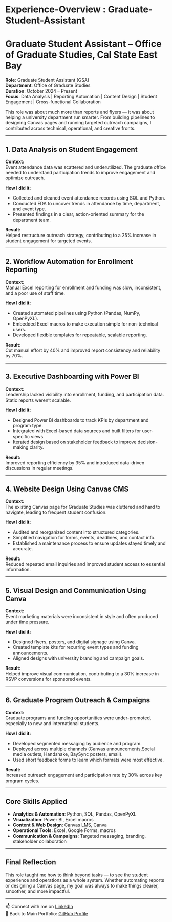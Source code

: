 # Experience-Overview : Graduate-Student-Assistant

# Graduate Student Assistant – Office of Graduate Studies, Cal State East Bay

**Role**: Graduate Student Assistant (GSA)  
**Department**: Office of Graduate Studies  
**Duration**: October 2024 – Present  
**Focus**: Data Analysis | Reporting Automation | Content Design | Student Engagement | Cross-functional Collaboration

This role was about much more than reports and flyers — it was about helping a university department run smarter. From building pipelines to designing Canvas pages and running targeted outreach campaigns, I contributed across technical, operational, and creative fronts.

---

## 1. Data Analysis on Student Engagement

**Context:**  
Event attendance data was scattered and underutilized. The graduate office needed to understand participation trends to improve engagement and optimize outreach.

**How I did it:**
- Collected and cleaned event attendance records using SQL and Python.
- Conducted EDA to uncover trends in attendance by time, department, and event type.
- Presented findings in a clear, action-oriented summary for the department team.

**Result:**  
Helped restructure outreach strategy, contributing to a 25% increase in student engagement for targeted events.

---

## 2. Workflow Automation for Enrollment Reporting

**Context:**  
Manual Excel reporting for enrollment and funding was slow, inconsistent, and a poor use of staff time.

**How I did it:**
- Created automated pipelines using Python (Pandas, NumPy, OpenPyXL).
- Embedded Excel macros to make execution simple for non-technical users.
- Developed flexible templates for repeatable, scalable reporting.

**Result:**  
Cut manual effort by 40% and improved report consistency and reliability by 70%.

---

## 3. Executive Dashboarding with Power BI

**Context:**  
Leadership lacked visibility into enrollment, funding, and participation data. Static reports weren’t scalable.

**How I did it:**
- Designed Power BI dashboards to track KPIs by department and program type.
- Integrated with Excel-based data sources and built filters for user-specific views.
- Iterated design based on stakeholder feedback to improve decision-making clarity.

**Result:**  
Improved reporting efficiency by 35% and introduced data-driven discussions in regular meetings.

---

## 4. Website Design Using Canvas CMS

**Context:**  
The existing Canvas page for Graduate Studies was cluttered and hard to navigate, leading to frequent student confusion.

**How I did it:**
- Audited and reorganized content into structured categories.
- Simplified navigation for forms, events, deadlines, and contact info.
- Established a maintenance process to ensure updates stayed timely and accurate.

**Result:**  
Reduced repeated email inquiries and improved student access to essential information.

---

## 5. Visual Design and Communication Using Canva

**Context:**  
Event marketing materials were inconsistent in style and often produced under time pressure.

**How I did it:**
- Designed flyers, posters, and digital signage using Canva.
- Created template kits for recurring event types and funding announcements.
- Aligned designs with university branding and campaign goals.

**Result:**  
Helped improve visual communication, contributing to a 30% increase in RSVP conversions for sponsored events.

---

## 6. Graduate Program Outreach & Campaigns

**Context:**  
Graduate programs and funding opportunities were under-promoted, especially to new and international students.

**How I did it:**
- Developed segmented messaging by audience and program.
- Deployed across multiple channels (Canvas announcements,Social media outlets, Handshake, BaySync posters, email).
- Used short feedback forms to learn which formats were most effective.

**Result:**  
Increased outreach engagement and participation rate by 30% across key program cycles.

---

## Core Skills Applied

- **Analytics & Automation**: Python, SQL, Pandas, OpenPyXL  
- **Visualization**: Power BI, Excel macros  
- **Content & Web Design**: Canvas LMS, Canva  
- **Operational Tools**: Excel, Google Forms, macros  
- **Communication & Campaigns**: Targeted messaging, branding, stakeholder collaboration

---

## Final Reflection

This role taught me how to think beyond tasks — to see the student experience and operations as a whole system. Whether automating reports or designing a Canvas page, my goal was always to make things clearer, smoother, and more impactful.

---

📫 Connect with me on [LinkedIn](https://www.linkedin.com/in/samadrita-roy-chowdhury)  
📂 Back to Main Portfolio: [GitHub Profile](https://github.com/SamadritaR)
